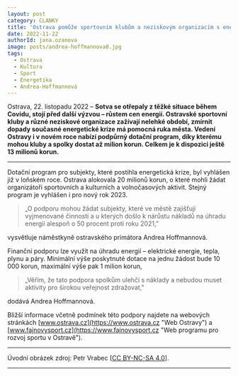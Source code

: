 ```yaml
---
layout: post
category: CLANKY
title: 'Ostrava pomůže sportovním klubům a neziskovým organizacím s energiemi, žádat mohou až o 1 milion korun'			
date: 2022-11-22
authorId: jana.ozanova
image: posts/andrea-hoffmannova8.jpg
tags:					
  - Ostrava			
  - Kultura
  - Sport
  - Energetika
  - Andrea-Hoffmannová
---
```


Ostrava, 22. listopadu 2022 – **Sotva se otřepaly z těžké situace během Covidu, stojí před další výzvou – růstem cen energií. Ostravské sportovní kluby a různé neziskové organizace zažívají nelehké období, zmírnit dopady současné energetické krize má pomocná ruka města. Vedení Ostravy i v novém roce nabízí podpůrný dotační program, díky kterému mohou kluby a spolky dostat až milion korun. Celkem je k dispozici ještě 13 milionů korun.**

<hr />


Dotační program pro subjekty, které postihla energetická krize, byl vyhlášen již v loňském roce. Ostrava alokovala 20 milionů korun, o které mohli žádat organizátoři sportovních a kulturních a volnočasových aktivit. Stejný program je vyhlášen i pro nový rok 2023.

>„O podporu mohou žádat subjekty, které ve městě zajišťují vyjmenované činnosti a u kterých došlo k nárůstu nákladů na úhradu energií alespoň o 50 procent proti roku 2021,”

vysvětluje náměstkyně ostravského primátora Andrea Hoffmannová.

Finanční podporu lze využít na úhradu energií – elektrické energie, tepla, plynu a páry. Minimální výše poskytnuté dotace na jednu žádost bude 10 000 korun, maximální výše pak 1 milion korun,  

>„Věřím, že tato podpora spolkům ulehčí s náklady a nebudou muset aktivity pro širokou veřejnost zdražovat,"

dodává Andrea Hoffmannová.

Bližší informace včetně podmínek této podpory najdete na webových stránkách [www.ostrava.cz](https://www.ostrava.cz "Web Ostravy") a [www.fajnovysport.cz](https://www.fajnovysport.cz "Web programu pro rozvoj sportu v Ostravě").


---

Úvodní obrázek zdroj: Petr Vrabec \[[CC BY-NC-SA 4.0](https://creativecommons.org/licenses/by-nc-sa/4.0/deed.cs)\].



- - -

